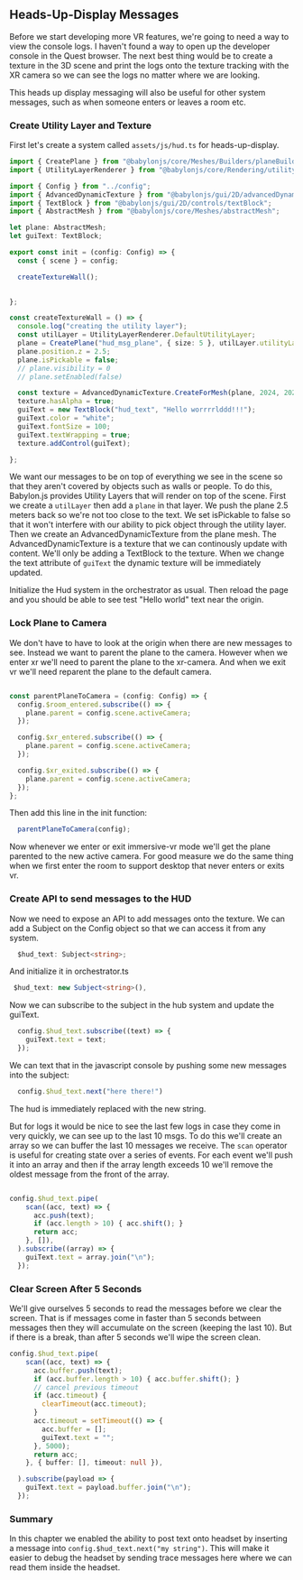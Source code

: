## Heads-Up-Display Messages

Before we start developing more VR features, we're going to need a way to view the console logs.  I haven't found a way to open up the developer console in the Quest browser.  The next best thing would be to create a texture in the 3D scene and print the logs onto the texture tracking with the XR camera so we can see the logs no matter where we are looking.

This heads up display messaging will also be useful for other system messages, such as when someone enters or leaves a room etc.

### Create Utility Layer and Texture

First let's create a system called `assets/js/hud.ts` for heads-up-display.

```typescript
import { CreatePlane } from "@babylonjs/core/Meshes/Builders/planeBuilder";
import { UtilityLayerRenderer } from "@babylonjs/core/Rendering/utilityLayerRenderer";

import { Config } from "../config";
import { AdvancedDynamicTexture } from "@babylonjs/gui/2D/advancedDynamicTexture";
import { TextBlock } from "@babylonjs/gui/2D/controls/textBlock";
import { AbstractMesh } from "@babylonjs/core/Meshes/abstractMesh";

let plane: AbstractMesh;
let guiText: TextBlock;

export const init = (config: Config) => {
  const { scene } = config;

  createTextureWall();
  

};

const createTextureWall = () => {
  console.log("creating the utility layer");
  const utilLayer = UtilityLayerRenderer.DefaultUtilityLayer;
  plane = CreatePlane("hud_msg_plane", { size: 5 }, utilLayer.utilityLayerScene);
  plane.position.z = 2.5;
  plane.isPickable = false;
  // plane.visibility = 0
  // plane.setEnabled(false)

  const texture = AdvancedDynamicTexture.CreateForMesh(plane, 2024, 2024, false);
  texture.hasAlpha = true;
  guiText = new TextBlock("hud_text", "Hello worrrrlddd!!!");
  guiText.color = "white";
  guiText.fontSize = 100;
  guiText.textWrapping = true;
  texture.addControl(guiText);

};

```

We want our messages to be on top of everything we see in the scene so that they aren't covered by objects such as walls or people.  To do this, Babylon.js provides Utility Layers that will render on top of the scene.  First we create a `utilLayer` then add a `plane` in that layer.  We push the plane 2.5 meters back so we're not too close to the text.  We set isPickable to false so that it won't interfere with our ability to pick object through the utility layer.  Then we create an AdvancedDynamicTexture from the plane mesh.  The AdvancedDynamicTexture is a texture that we can continously update with content.  We'll only be adding a TextBlock to the texture.  When we change the text attribute of `guiText` the dynamic texture will be immediately updated.

Initialize the Hud system in the orchestrator as usual.  Then reload the page and you should be able to see test "Hello world" text near the origin.

### Lock Plane to Camera

We don't have to have to look at the origin when there are new messages to see.  Instead we want to parent the plane to the camera.  However when we enter xr we'll need to parent the plane to the xr-camera.  And when we exit vr we'll need reparent the plane to the default camera.  

```typescript

const parentPlaneToCamera = (config: Config) => {
  config.$room_entered.subscribe(() => {
    plane.parent = config.scene.activeCamera;
  });

  config.$xr_entered.subscribe(() => {
    plane.parent = config.scene.activeCamera;
  });

  config.$xr_exited.subscribe(() => {
    plane.parent = config.scene.activeCamera;
  });
};
```

Then add this line in the init function:

```typescript
  parentPlaneToCamera(config);
```

Now whenever we enter or exit immersive-vr mode we'll get the plane parented to the new active camera.  For good measure we do the same thing when we first enter the room to support desktop that never enters or exits vr.

### Create API to send messages to the HUD

Now we need to expose an API to add messages onto the texture.  We can add a Subject on the Config object so that we can access it from any system.

```typescript
  $hud_text: Subject<string>;
```
And initialize it in orchestrator.ts

```typescript
 $hud_text: new Subject<string>(),
```

Now we can subscribe to the subject in the hub system and update the guiText.  

```typescript
  config.$hud_text.subscribe((text) => {
    guiText.text = text;
  });
```

We can text that in the javascript console by pushing some new messages into the subject:

```typescript
  config.$hud_text.next("here there!")
```
The hud is immediately replaced with the new string.

But for logs it would be nice to see the last few logs in case they come in very quickly, we can see up to the last 10 msgs.  To do this we'll create an array so we can buffer the last 10 messages we receive.  The `scan` operator is useful for creating state over a series of events.  For each event we'll push it into an array and then if the array length exceeds 10 we'll remove the oldest message from the front of the array.

```typescript

config.$hud_text.pipe(
    scan((acc, text) => {
      acc.push(text);
      if (acc.length > 10) { acc.shift(); }
      return acc;
    }, []),
  ).subscribe((array) => {
    guiText.text = array.join("\n");
  });
```

### Clear Screen After 5 Seconds

We'll give ourselves 5 seconds to read the messages before we clear the screen.  That is if messages come in faster than 5 seconds between messages then they will accumulate on the screen (keeping the last 10).  But if there is a break, than after 5 seconds we'll wipe the screen clean.

```typescript
config.$hud_text.pipe(
    scan((acc, text) => {
      acc.buffer.push(text);
      if (acc.buffer.length > 10) { acc.buffer.shift(); }
      // cancel previous timeout
      if (acc.timeout) {
        clearTimeout(acc.timeout);
      }
      acc.timeout = setTimeout(() => {
        acc.buffer = [];
        guiText.text = "";
      }, 5000);
      return acc;
    }, { buffer: [], timeout: null }),

  ).subscribe(payload => {
    guiText.text = payload.buffer.join("\n");
  });
```

### Summary

In this chapter we enabled the ability to post text onto headset by inserting a message into `config.$hud_text.next("my string")`.  This will make it easier to debug the headset by sending trace messages here where we can read them inside the headset.


